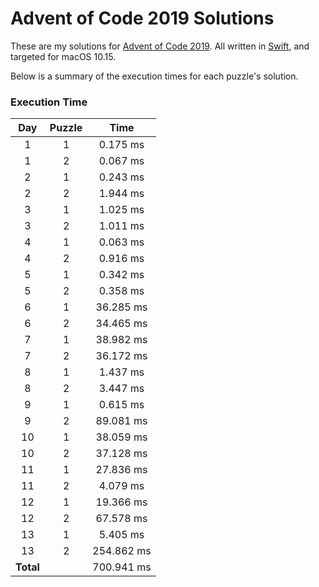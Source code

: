 # Advent of Code 2019 Solutions

These are my solutions for [Advent of Code 2019](https://adventofcode.com/2019). All written in [Swift](https://swift.org), and targeted for macOS 10.15.

Below is a summary of the execution times for each puzzle's solution. 

### Execution Time
| Day | Puzzle | Time |
| :---: | :---: | :---: |
| 1 | 1 | 0.175 ms |
| 1 | 2 | 0.067 ms |
| 2 | 1 | 0.243 ms |
| 2 | 2 | 1.944 ms |
| 3 | 1 | 1.025 ms |
| 3 | 2 | 1.011 ms |
| 4 | 1 | 0.063 ms |
| 4 | 2 | 0.916 ms |
| 5 | 1 | 0.342 ms |
| 5 | 2 | 0.358 ms |
| 6 | 1 | 36.285 ms |
| 6 | 2 | 34.465 ms |
| 7 | 1 | 38.982 ms |
| 7 | 2 | 36.172 ms |
| 8 | 1 | 1.437 ms |
| 8 | 2 | 3.447 ms |
| 9 | 1 | 0.615 ms |
| 9 | 2 | 89.081 ms |
| 10 | 1 | 38.059 ms |
| 10 | 2 | 37.128 ms |
| 11 | 1 | 27.836 ms |
| 11 | 2 | 4.079 ms |
| 12 | 1 | 19.366 ms |
| 12 | 2 | 67.578 ms |
| 13 | 1 | 5.405 ms |
| 13 | 2 | 254.862 ms |
| **Total** | | 700.941 ms |
